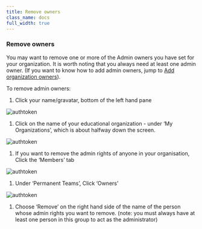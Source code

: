```yaml
---
title: Remove owners
class_name: docs
full_width: true
---
```


### Remove owners
You may want to remove one or more of the Admin owners you have set for your organization. It is worth noting that you always need at least one admin owner. (If you want to know how to add admin owners, jump to [Add organization owners](docs/teacher/create/addteachers)).

To remove admin owners:

1. Click your name/gravatar, bottom of the left hand pane
<img alt="authtoken" src="/img/docs/class_administration/profilepic.png" class="simple"/>

1. Click on the name of your  educational organization - under ‘My Organizations’, which is about halfway down the screen. 
<img alt="authtoken" src="/img/docs/class_administration/addteachers/myschoolorg.png" class="simple"/>

1. If you want to remove the admin rights of anyone in your organisation, Click the ‘Members’ tab
<img alt="authtoken" src="/img/docs/manage_organizations/memberstab.png" class="simple"/>

1. Under ‘Permanent Teams’, Click ‘Owners’
<img alt="authtoken" src="/img/docs/manage_organizations/owners.png" class="simple"/>

1. Choose ‘Remove’ on the right hand side of the name of the person whose admin rights you want to remove. (note: you must always have at least one person in this group to act as the administrator) 
